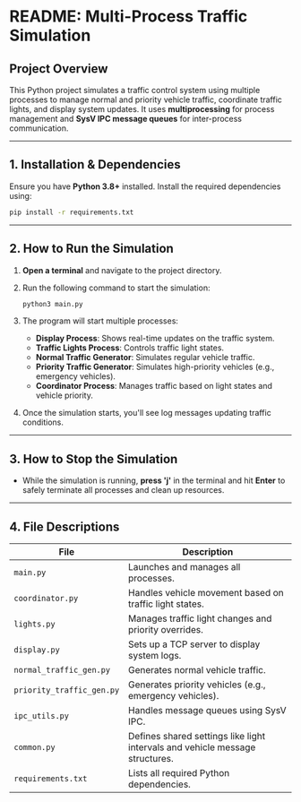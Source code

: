 # **README: Multi-Process Traffic Simulation**

## **Project Overview**
This Python project simulates a traffic control system using multiple processes to manage normal and priority vehicle traffic, coordinate traffic lights, and display system updates. It uses **multiprocessing** for process management and **SysV IPC message queues** for inter-process communication.

---

## **1. Installation & Dependencies**
Ensure you have **Python 3.8+** installed. Install the required dependencies using:

```bash
pip install -r requirements.txt
```

---

## **2. How to Run the Simulation**
1. **Open a terminal** and navigate to the project directory.
2. Run the following command to start the simulation:

   ```bash
   python3 main.py
   ```

3. The program will start multiple processes:
   - **Display Process**: Shows real-time updates on the traffic system.
   - **Traffic Lights Process**: Controls traffic light states.
   - **Normal Traffic Generator**: Simulates regular vehicle traffic.
   - **Priority Traffic Generator**: Simulates high-priority vehicles (e.g., emergency vehicles).
   - **Coordinator Process**: Manages traffic based on light states and vehicle priority.

4. Once the simulation starts, you'll see log messages updating traffic conditions.

---

## **3. How to Stop the Simulation**
- While the simulation is running, **press 'j'** in the terminal and hit **Enter** to safely terminate all processes and clean up resources.

---

## **4. File Descriptions**
| File                    | Description |
|-------------------------|-------------|
| `main.py`               | Launches and manages all processes. |
| `coordinator.py`        | Handles vehicle movement based on traffic light states. |
| `lights.py`             | Manages traffic light changes and priority overrides. |
| `display.py`           | Sets up a TCP server to display system logs. |
| `normal_traffic_gen.py` | Generates normal vehicle traffic. |
| `priority_traffic_gen.py` | Generates priority vehicles (e.g., emergency vehicles). |
| `ipc_utils.py`         | Handles message queues using SysV IPC. |
| `common.py`           | Defines shared settings like light intervals and vehicle message structures. |
| `requirements.txt`     | Lists all required Python dependencies. |